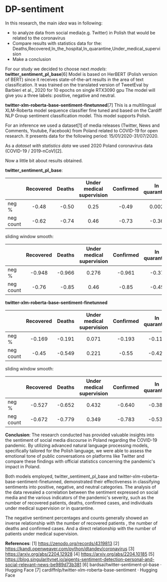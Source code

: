 # DP-sentiment


In this research, the main *idea* was in following: 
- to analyze data from social media(e.g. Twitter) in Polish that would be related to the coronavirus 
- Compare results with statistics data for the: Deaths,Recovered,In_the_hospital,In_quarantine,Under_medical_supervision
- Make a conclusion

For our study we decided to choose next *models*: 
**twitter_sentiment_pl_base**[6]
Model is based on HerBERT (Polish version of BERT) since it receives state-of-the-art results in the area of text classification. 
It was trained on the translated version of TweetEval by Barbieri et al., 2020 for 10 epochs on single RTX3090 gpu
The model will give you a three labels: positive, negative and neutral.

**twitter-xlm-roberta-base-sentiment-finetunned**[7]
This is a multilingual XLM-Roberta model sequence classifier fine tuned and based on the Cardiff NLP Group sentiment classification model. This model supports Polish.

For an inference we used a dataset[1] of media releases (Twitter, News and Comments, Youtube, Facebook) from Poland related to COVID-19 for open research. It presents data for the following period:  15/01/2020-31/07/2020.

As a *dataset with statistics data* we used 2020 Poland coronavirus data (COVID-19 / 2019-nCoV)[2].

Now a little bit about results obtained. 

**twitter_sentiment_pl_base**:

|   | Recovered  | Deaths | Under medical supervision | Confirmed |In quarantine | In the hospital |
|:------------- |:---------------:| -------------:| :---------------: | :---------------: | :---------------: | :---------------: |
|neg %         | -0.48         | -0.50        | 0.25 | -0.49 | 0.002 | -0.21 |
| neg count        | -0.62          | -0.74        | 0.46 | -0.73 | -0.36 | -0.58 |

sliding window smooth:

|   | Recovered  | Deaths | Under medical supervision | Confirmed |In quarantine | In the hospital |
|:------------- |:---------------:| -------------:| :---------------: | :---------------: | :---------------: | :---------------: |
|neg %         | -0.948         | -0.966        | 0.276 | -0.961 | -0.37 | -0.641 |
| neg count        | -0.76          | -0.85        | 0.46 | -0.85 | -0.45 | -0.67 |



**twitter-xlm-roberta-base-sentiment-finetunned**

|   | Recovered  | Deaths | Under medical supervision | Confirmed |In quarantine | In the hospital |
|:------------- |:---------------:| -------------:| :---------------: | :---------------: | :---------------: | :---------------: |
|neg %         | -0.169         | -0.191        | 0.071 | -0.193 | -0.117 | -0.12 |
| neg count        | -0.45          | -0.549        | 0.221 | -0.55 | -0.426 | -0.525 |

sliding window smooth:

|   | Recovered  | Deaths | Under medical supervision | Confirmed |In quarantine | In the hospital |
|:------------- |:---------------:| -------------:| :---------------: | :---------------: | :---------------: | :---------------: |
|neg %         | -0.527         | -0.652        | 0.432 | -0.640 | -0.380 | -0.574 |
| neg count        | -0.672          | -0.779        | 0.349 | -0.783 | -0.538 | -0.696 |


**Conclusion**:
The research conducted has provided valuable insights into the sentiment of social media discourse in Poland regarding the COVID-19 pandemic. By utilizing advanced natural language processing models, specifically tailored for the Polish language, we were able to assess the emotional tone of public conversations on platforms like Twitter and compare these findings with official statistics concerning the pandemic's impact in Poland.

Both models employed, twitter_sentiment_pl_base and twitter-xlm-roberta-base-sentiment-finetunned, demonstrated their effectiveness in classifying sentiments into positive, negative, and neutral categories. The analysis of the data revealed a correlation between the sentiment expressed on social media and the various indicators of the pandemic's severity, such as the number of recovered patients, deaths, confirmed cases, and individuals under medical supervision or in quarantine.

The negative sentiment percentages and counts generally showed an inverse relationship with the number of recovered patients , the number of deaths and confirmed cases.  And a direct relationship with the number of patients under medical supervision.  

**References**:
[1] https://zenodo.org/records/4319813 
[2] https://kandi.openweaver.com/python/dtandev/coronavirus 
[3] https://arxiv.org/abs/2204.12928
[4] https://arxiv.org/abs/2204.10185
[5] https://blog.singularitynet.io/aigents-sentiment-detection-personal-and-social-relevant-news-be989d73b381
[6] bardsai/twitter-sentiment-pl-base · Hugging Face
[7] cardiffnlp/twitter-xlm-roberta-base-sentiment · Hugging Face 
